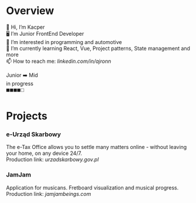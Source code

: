 # Overview

 👋 Hi, I’m Kacper  
 🖥️ I’m Junior FrontEnd Developer  
 👀 I’m interested in programming and automotive  
 🌱 I’m currently learning React, Vue, Project patterns, State management and more  
 📫 How to reach me: *linkedin.com/in/ajronn*
 
 Junior ➡️ Mid  
 in progress  
 ◼️◼️◼️◼️◻️
# Projects

### e-Urząd Skarbowy
The e-Tax Office allows you to settle many matters online - without leaving your home, on any device 24/7.  
Production link: *urzadskarbowy.gov.pl*

### JamJam
Application for musicans. Fretboard visualization and musical progress.  
Production link: *jamjambeings.com*


<!---
ajronn/ajronn is a ✨ special ✨ repository because its `README.md` (this file) appears on your GitHub profile.
You can click the Preview link to take a look at your changes.
--->
